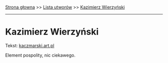 [Strona głowna](../index.md) >> [Lista utworów](../list.md) >> [Kazimierz Wierzyński](202.md)

---

# Kazimierz Wierzyński

Tekst: [kaczmarski.art.pl](https://www.kaczmarski.art.pl/tworczosc/wiersze/kazimierz-wierzynski/)

Element pospolity, nic ciekawego.